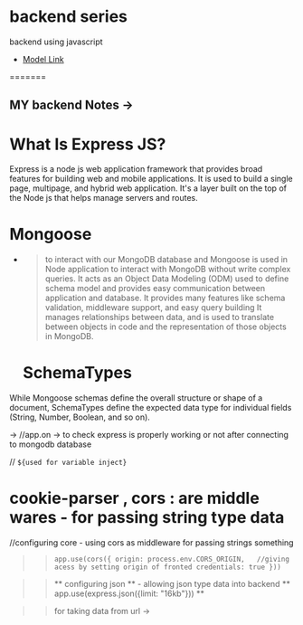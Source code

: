 # backend series

backend using javascript

  - [Model Link](https://app.eraser.io/workspace/YtPqZ1VogxGy1jzIDkzj)



  
=======

## MY backend Notes ->


# What Is Express JS?
Express is a node js web application framework that provides broad features for building web and mobile applications.
It is used to build a single page, multipage, and hybrid web application. 
It's a layer built on the top of the Node js that helps manage servers and routes.

# Mongoose 
- > to interact with our MongoDB database
  > and Mongoose is used in Node application to interact with MongoDB without write complex queries. It acts as an Object Data Modeling (ODM) used to define schema model and provides easy communication between application and database. It provides many features like schema validation, middleware support, and easy query building It manages relationships between data, and is used to translate between objects in code and the representation of those objects in MongoDB.
  


  # SchemaTypes
While Mongoose schemas define the overall structure or shape of a document, SchemaTypes define the expected data type for individual fields (String, Number, Boolean, and so on).

-> //app.on -> to check express is properly working or not after connecting to mongodb database

// `${used for variable inject}`

# cookie-parser ,  cors : are middle wares - for passing string type data

//configuring core - using cors as middleware for passing strings something 
>>` app.use(cors({
    origin: process.env.CORS_ORIGIN,   //giving acess by setting origin of fronted
    credentials: true
})) ` 

>> ** configuring json ** -  allowing json type data into backend
** app.use(express.json({limit: "16kb"})) **

>> for taking data from url ->
